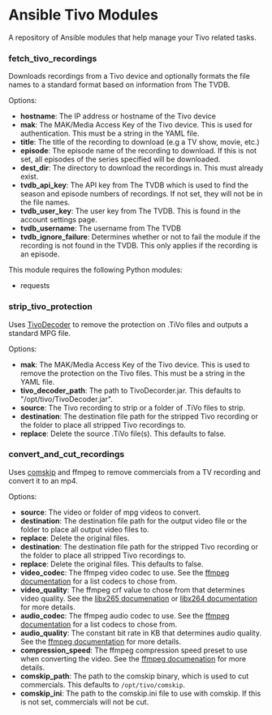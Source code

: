 # Ansible Tivo Modules

A repository of Ansible modules that help manage your Tivo related tasks.

### fetch_tivo_recordings
Downloads recordings from a Tivo device and optionally formats the file names
to a standard format based on information from The TVDB.

Options:
* **hostname**: The IP address or hostname of the Tivo device
* **mak**: The MAK/Media Access Key of the Tivo device. This is used for
authentication. This must be a string in the YAML file.
* **title**: The title of the recording to download (e.g a TV show, movie,
etc.)
* **episode**: The episode name of the recording to download. If this is not
set, all episodes of the series specified will be downloaded.
* **dest_dir**: The directory to download the recordings in. This must already
exist.
* **tvdb_api_key**: The API key from The TVDB which is used to find the season
and episode numbers of recordings. If not set, they will not be in the file
names.
* **tvdb_user_key**: The user key from The TVDB. This is found in the account
settings page.
* **tvdb_username**: The username from The TVDB
* **tvdb_ignore_failure**: Determines whether or not to fail the module if the
recording is not found in the TVDB. This only applies if the recording is an
episode.

This module requires the following Python modules:
* requests


### strip_tivo_protection
Uses [TivoDecoder](https://github.com/fflewddur/tivolibre) to remove the
protection on .TiVo files and outputs a standard MPG file.

Options:
* **mak**: The MAK/Media Access Key of the Tivo device. This is used to remove
the protection on the Tivo files. This must be a string in the YAML file.
* **tivo_decoder_path**: The path to TivoDecorder.jar. This defaults to
"/opt/tivo/TivoDecoder.jar".
* **source**: The Tivo recording to strip or a folder of .TiVo files to strip.
* **destination**: The destination file path for the stripped Tivo recording or
the folder to place all stripped Tivo recordings to.
* **replace**: Delete the source .TiVo file(s). This defaults to false.


### convert_and_cut_recordings
Uses [comskip](https://github.com/erikkaashoek/Comskip) and ffmpeg to remove
commercials from a TV recording and convert it to an mp4.

Options:
* **source**: The video or folder of mpg videos to convert.
* **destination**: The destination file path for the output video file or the
folder to place all output video files to.
* **replace**: Delete the original files.
* **destination**: The destination file path for the stripped Tivo recording or
the folder to place all stripped Tivo recordings to.
* **replace**: Delete the original files. This defaults to false.
* **video_codec**: The ffmpeg video codec to use. See the
[ffmpeg documentation](https://www.ffmpeg.org/general.html#Video-Codecs) for a
list codecs to chose from.
* **video_quality**: The ffmpeg crf value to chose from that determines video
quality. See the
[libx265 documenation](https://trac.ffmpeg.org/wiki/Encode/H.265#ConstantRateFactorCRF)
or [libx264 documentation](https://trac.ffmpeg.org/wiki/Encode/H.264#crf) for
more details.
* **audio_codec**: The ffmpeg audio codec to use. See the
[ffmpeg documentation](https://www.ffmpeg.org/general.html#Audio-Codecs) for a
list codecs to chose from.
* **audio_quality**: The constant bit rate in KB that determines audio quality.
See the [ffmpeg documentation](https://trac.ffmpeg.org/wiki/Encode/AAC#fdk_cbr)
for more details.
* **compression_speed**: The ffmpeg compression speed preset to use when
converting the video. See the [ffmpeg documenation](https://trac.ffmpeg.org/wiki/Encode/H.265#ConstantRateFactorCRF) for more
details.
* **comskip_path**: The path to the comskip binary, which is used to cut
commercials. This defaults to `/opt/tivo/comskip`.
* **comskip_ini**: The path to the comskip.ini file to use with comskip. If
this is not set, commercials will not be cut.
